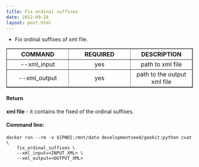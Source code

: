 ```yaml
---
title: Fix ordinal suffixes
date: 2012-09-28
layout: post.html
---
```


- Fix ordinal suffixes of xml file.

<table border>
	<tr>
		<th style="width: 30%;">COMMAND</th> 
        <th style="width: 30%;">REQUIRED</th> 
        <th style="width: 30%;">DESCRIPTION</th>
	</tr>
	<tr>
		<td style="text-align: center; vertical-align: middle;">--xml_input</td> 
        <td style="text-align: center; vertical-align: middle;">yes</td>
        <td style="text-align: center; vertical-align: middle;">path to xml file</td>
	</tr>
	<tr>
		<td style="text-align: center; vertical-align: middle;">--xml_output</td> 
        <td style="text-align: center; vertical-align: middle;">yes</td>
        <td style="text-align: center; vertical-align: middle;">path to the output xml file</td>
	</tr>    
</table>

#### Return

**xml file** - it contains the fixed of the ordinal suffixes.

#### Command line:

```
docker run --rm -v ${PWD}:/mnt/data developmentseed/geokit:python cvat \
    fix_ordinal_suffixes \
    --xml_input=<INPUT_XML> \
    --xml_output=<OUTPUT_XML>
```
